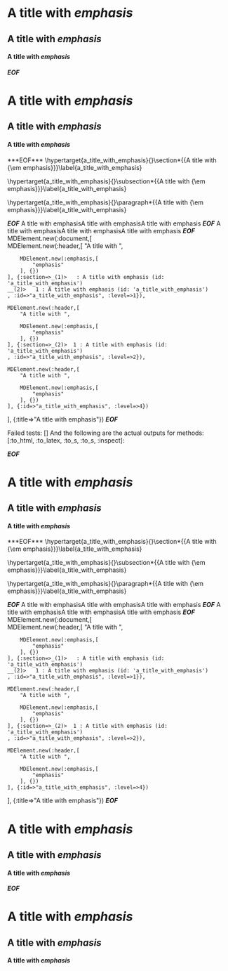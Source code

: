 A title with *emphasis*
=======================

A title with *emphasis*
-----------------------


#### A title with *emphasis* ####



***EOF***
<h1 id='a_title_with_emphasis'>A title with <em>emphasis</em
    ></h1
    ><h2 id='a_title_with_emphasis'>A title with <em>emphasis</em
    ></h2
    ><h4 id='a_title_with_emphasis'>A title with <em>emphasis</em
    ></h4
  >
***EOF***
\hypertarget{a_title_with_emphasis}{}\section*{{A title with {\em emphasis}}}\label{a_title_with_emphasis}

\hypertarget{a_title_with_emphasis}{}\subsection*{{A title with {\em emphasis}}}\label{a_title_with_emphasis}

\hypertarget{a_title_with_emphasis}{}\paragraph*{{A title with {\em emphasis}}}\label{a_title_with_emphasis}


***EOF***
A title with emphasisA title with emphasisA title with emphasis
***EOF***
A title with emphasisA title with emphasisA title with emphasis
***EOF***
MDElement.new(:document,[	
	MDElement.new(:header,[	
		"A title with ",
		
		MDElement.new(:emphasis,[	
			"emphasis"
		], {})
	], {:section=>_(1)>	  : A title with emphasis (id: 'a_title_with_emphasis')
	__(2)>	 1 : A title with emphasis (id: 'a_title_with_emphasis')
	, :id=>"a_title_with_emphasis", :level=>1}),
	
	MDElement.new(:header,[	
		"A title with ",
		
		MDElement.new(:emphasis,[	
			"emphasis"
		], {})
	], {:section=>_(2)>	 1 : A title with emphasis (id: 'a_title_with_emphasis')
	, :id=>"a_title_with_emphasis", :level=>2}),
	
	MDElement.new(:header,[	
		"A title with ",
		
		MDElement.new(:emphasis,[	
			"emphasis"
		], {})
	], {:id=>"a_title_with_emphasis", :level=>4})
], {:title=>"A title with emphasis"})
***EOF***

Failed tests:   [] 
And the following are the actual outputs for methods:
   [:to_html, :to_latex, :to_s, :to_s, :inspect]:


***EOF***
<h1 id='a_title_with_emphasis'>A title with <em>emphasis</em
    ></h1
    ><h2 id='a_title_with_emphasis'>A title with <em>emphasis</em
    ></h2
    ><h4 id='a_title_with_emphasis'>A title with <em>emphasis</em
    ></h4
  >
***EOF***
\hypertarget{a_title_with_emphasis}{}\section*{{A title with {\em emphasis}}}\label{a_title_with_emphasis}

\hypertarget{a_title_with_emphasis}{}\subsection*{{A title with {\em emphasis}}}\label{a_title_with_emphasis}

\hypertarget{a_title_with_emphasis}{}\paragraph*{{A title with {\em emphasis}}}\label{a_title_with_emphasis}


***EOF***
A title with emphasisA title with emphasisA title with emphasis
***EOF***
A title with emphasisA title with emphasisA title with emphasis
***EOF***
MDElement.new(:document,[	
	MDElement.new(:header,[	
		"A title with ",
		
		MDElement.new(:emphasis,[	
			"emphasis"
		], {})
	], {:section=>_(1)>	  : A title with emphasis (id: 'a_title_with_emphasis')
	__(2)>	 1 : A title with emphasis (id: 'a_title_with_emphasis')
	, :id=>"a_title_with_emphasis", :level=>1}),
	
	MDElement.new(:header,[	
		"A title with ",
		
		MDElement.new(:emphasis,[	
			"emphasis"
		], {})
	], {:section=>_(2)>	 1 : A title with emphasis (id: 'a_title_with_emphasis')
	, :id=>"a_title_with_emphasis", :level=>2}),
	
	MDElement.new(:header,[	
		"A title with ",
		
		MDElement.new(:emphasis,[	
			"emphasis"
		], {})
	], {:id=>"a_title_with_emphasis", :level=>4})
], {:title=>"A title with emphasis"})
***EOF***
<h1>A title with <em>emphasis</em></h1>

<h2>A title with <em>emphasis</em></h2>

<h4>A title with <em>emphasis</em></h4>

***EOF***
<h1>A title with <em>emphasis</em
    ></h1
    ><h2>A title with <em>emphasis</em
    ></h2
    ><h4>A title with <em>emphasis</em
    ></h4
  >